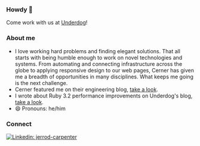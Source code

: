 ### Howdy 👋

Come work with us at [Underdog]([https://jobs.lever.co/underdog-sports](https://underdogfantasy.com/careers))!

### About me
- I love working hard problems and finding elegant solutions. That all starts with being humble enough to work on novel technologies and systems. From automating and connecting infrastructure across the globe to applying responsive design to our web pages, Cerner has given me a breadth of opportunities in many disciplines. What keeps me going is the next challenge. 
- Cerner featured me on their engineering blog, [take a look](https://engineering.cerner.com/blog/cerner-and-icontrol/).
- I wrote about Ruby 3.2 performance improvements on Underdog's blog, [take a look](https://dev.to/underdogsports/ruby-yjit-at-underdog-5629).
- 😄 Pronouns: he/him

### Connect
[![Linkedin: jerrod-carpenter](https://img.shields.io/badge/JerrodCarpenter-blue?style=flat-square&logo=Linkedin&logoColor=white&link=https://www.linkedin.com/in/jerrod-carpenter-27317a5b/)](https://www.linkedin.com/in/jerrod-carpenter-27317a5b/) &nbsp;
